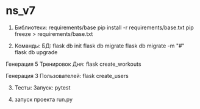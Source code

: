 # ns_v7
1. Библиотеки: requirements/base
pip install -r requirements/base.txt
pip freeze > requirements/base.txt

2. Команды:
БД:
flask db init
flask db migrate
flask db migrate -m "#"
flask db upgrade

Генерация 5 Тренировок Дня:
flask create_workouts

Генерация 3 Пользователей:
flask create_users

3. Тесты:
Запуск:
pytest



4. запуск проекта run.py






